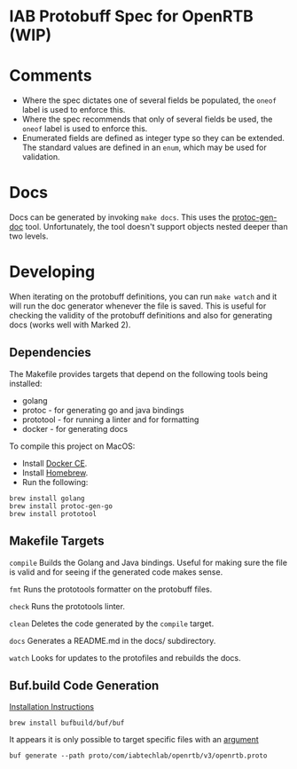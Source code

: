 # IAB Protobuff Spec for OpenRTB (WIP)

# Comments
* Where the spec dictates one of several fields be populated, the `oneof` label is used to enforce this.
* Where the spec recommends that only of several fields be used, the `oneof` label is used to enforce this.
* Enumerated fields are defined as integer type so they can be extended. The standard values are defined in an `enum`, which may be used for validation.

# Docs
Docs can be generated by invoking `make docs`. This uses the [protoc-gen-doc](https://github.com/pseudomuto/protoc-gen-doc) tool. Unfortunately, the tool doesn't support objects nested deeper than two levels.

# Developing
When iterating on the protobuff definitions, you can run `make watch` and it will run the doc generator whenever the file is saved. This is useful for checking the validity of the protobuff definitions and also for generating docs (works well with Marked 2).

## Dependencies
The Makefile provides targets that depend on the following tools being installed:
* golang
* protoc - for generating go and java bindings
* prototool - for running a linter and for formatting
* docker - for generating docs

To compile this project on MacOS:
* Install [Docker CE](https://hub.docker.com/editions/community/docker-ce-desktop-mac/).
* Install [Homebrew](https://brew.sh/).
* Run the following:
```
brew install golang
brew install protoc-gen-go
brew install prototool
```

## Makefile Targets

```compile```
Builds the Golang and Java bindings. Useful for making sure the file is valid and for seeing if the generated code makes sense.

```fmt```
Runs the prototools formatter on the protobuff files.

```check```
Runs the prototools linter.

```clean```
Deletes the code generated by the ```compile``` target.

```docs```
Generates a README.md in the docs/ subdirectory.

```watch```
Looks for updates to the protofiles and rebuilds the docs.

## Buf.build Code Generation
[Installation Instructions](https://docs.buf.build/installation)

```brew install bufbuild/buf/buf```

It appears it is only possible to target specific files with an [argument](https://docs.buf.build/generate/usage#limit-to-specific-files)

```buf generate --path proto/com/iabtechlab/openrtb/v3/openrtb.proto```

